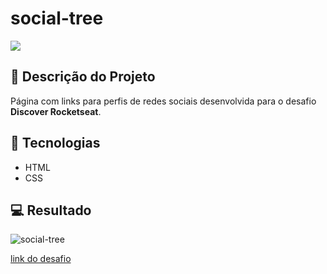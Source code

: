 # social-tree
<p align="left">
   <img src="http://img.shields.io/static/v1?label=STATUS&message=CONCLUIDO&color=GREEN&style=for-the-badge"/>
</p>

## :memo: Descrição do Projeto

Página com links para perfis de redes sociais desenvolvida para o desafio <strong>Discover Rocketseat</strong>.



## 🚀 Tecnologias 
- HTML
- CSS

## 💻 Resultado

![social-tree](https://user-images.githubusercontent.com/110929562/207479924-1deb4335-f5be-4a74-8887-2917a2d959a6.png)



<a href="https://efficient-sloth-d85.notion.site/Desafio-Social-Tree-a4008e467a3248c4b05c97cf78aea44f">link do desafio</a>
